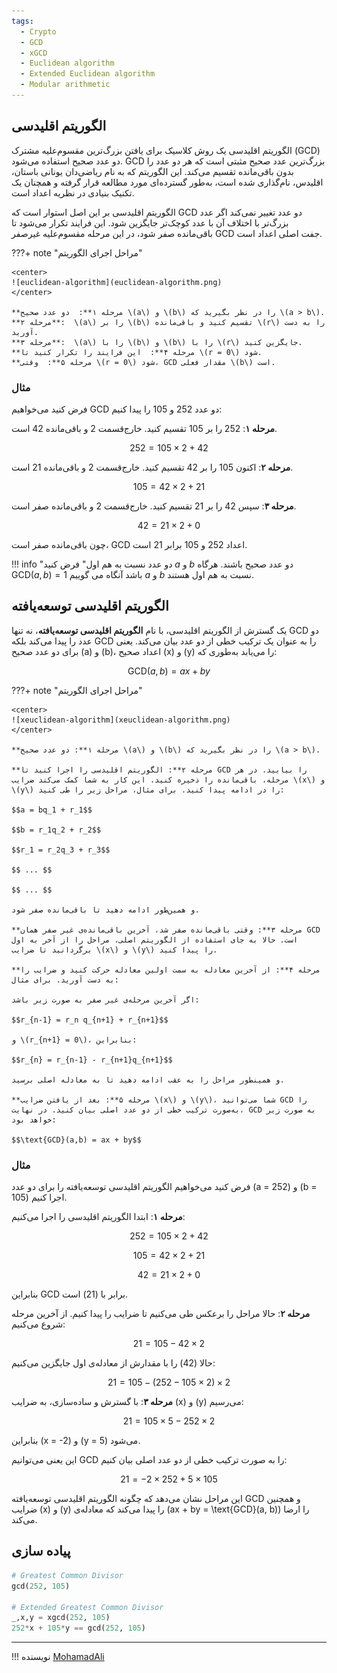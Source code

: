 ```yaml
---
tags:
  - Crypto
  - GCD
  - xGCD
  - Euclidean algorithm
  - Extended Euclidean algorithm
  - Modular arithmetic
---
```


## الگوریتم اقلیدسی

الگوریتم اقلیدسی یک روش کلاسیک برای یافتن بزرگ‌ترین مقسوم‌علیه مشترک (GCD) دو عدد صحیح استفاده می‌شود. GCD بزرگ‌ترین عدد صحیح مثبتی است که هر دو عدد را بدون باقی‌مانده تقسیم می‌کند. این الگوریتم که به نام ریاضی‌دان یونانی باستان، اقلیدس، نام‌گذاری شده است، به‌طور گسترده‌ای مورد مطالعه قرار گرفته و همچنان یک تکنیک بنیادی در نظریه اعداد است.

الگوریتم اقلیدسی بر این اصل استوار است که GCD دو عدد تغییر نمی‌کند اگر عدد بزرگ‌تر با اختلاف آن با عدد کوچک‌تر جایگزین شود. این فرایند تکرار می‌شود تا باقی‌مانده صفر شود، در این مرحله مقسوم‌علیه غیرصفر GCD جفت اصلی اعداد است.


???+ note "مراحل اجرای الگوریتم"

    <center> 
    ![euclidean-algorithm](euclidean-algorithm.png)
    </center>

    **مرحله ۱**:  دو عدد صحیح \(a\) و \(b\) را در نظر بگیرید که \(a > b\).  
    **مرحله ۲**:  \(a\) را بر \(b\) تقسیم کنید و باقی‌مانده \(r\) را به دست آورید.  
    **مرحله ۳**:  \(a\) را با \(b\) و \(b\) را با \(r\) جایگزین کنید.  
    **مرحله ۴**:  این فرایند را تکرار کنید تا \(r = 0\) شود.  
    **مرحله ۵**:  وقتی \(r = 0\) شود، GCD مقدار فعلی \(b\) است.

### مثال

فرض کنید می‌خواهیم GCD دو عدد 252 و 105 را پیدا کنیم:

**مرحله ۱**: 252 را بر 105 تقسیم کنید. خارج‌قسمت 2 و باقی‌مانده 42 است.  

$$252 = 105 \times 2 + 42$$

**مرحله ۲**: اکنون 105 را بر 42 تقسیم کنید. خارج‌قسمت 2 و باقی‌مانده 21 است.  

$$105 = 42 \times 2 + 21$$

**مرحله ۳**: سپس 42 را بر 21 تقسیم کنید. خارج‌قسمت 2 و باقی‌مانده صفر است.  

$$42 = 21 \times 2 + 0$$

چون باقی‌مانده صفر است، GCD اعداد 252 و 105 برابر 21 است.

!!! info "دو عدد نسبت به هم اول"
    فرض کنید $a$ و $b$ دو عدد صحیح باشند. هرگاه $\text{GCD}(a,b) = 1$ باشد آنگاه می گوییم $a$ و $b$ نسبت به هم اول هستند.

## الگوریتم اقلیدسی توسعه‌یافته

یک گسترش از الگوریتم اقلیدسی، با نام **الگوریتم اقلیدسی توسعه‌یافته**، نه تنها GCD دو عدد را پیدا می‌کند بلکه GCD را به عنوان یک ترکیب خطی از دو عدد بیان می‌کند. یعنی برای دو عدد صحیح \(a\) و \(b\)، اعداد صحیح \(x\) و \(y\) را می‌یابد به‌طوری که:  
 
$$\text{GCD}(a, b) = ax + by$$



???+ note "مراحل اجرای الگوریتم"

    <center> 
    ![xeuclidean-algorithm](xeuclidean-algorithm.png)
    </center>

    **مرحله ۱**: دو عدد صحیح \(a\) و \(b\) را در نظر بگیرید که \(a > b\).

    **مرحله ۲**: الگوریتم اقلیدسی را اجرا کنید تا GCD را بیابید. در هر مرحله، باقی‌مانده را ذخیره کنید. این کار به شما کمک می‌کند ضرایب \(x\) و \(y\) را در ادامه پیدا کنید. برای مثال، مراحل زیر را طی کنید:

    $$a = bq_1 + r_1$$
    
    $$b = r_1q_2 + r_2$$
    
    $$r_1 = r_2q_3 + r_3$$

    $$ ... $$

    $$ ... $$

    و همین‌طور ادامه دهید تا باقی‌مانده صفر شود.

    **مرحله ۳**: وقتی باقی‌مانده صفر شد، آخرین باقی‌مانده‌ی غیر صفر همان GCD است. حالا به جای استفاده از الگوریتم اصلی، مراحل را از آخر به اول برگردانید تا ضرایب \(x\) و \(y\) را پیدا کنید.

    **مرحله ۴**: از آخرین معادله به سمت اولین معادله حرکت کنید و ضرایب را به دست آورید. برای مثال:

    اگر آخرین مرحله‌ی غیر صفر به صورت زیر باشد:

    $$r_{n-1} = r_n q_{n+1} + r_{n+1}$$

    و \(r_{n+1} = 0\)، بنابراین:

    $$r_{n} = r_{n-1} - r_{n+1}q_{n+1}$$

    و همینطور مراحل را به عقب ادامه دهید تا به معادله اصلی برسید.

    **مرحله ۵**: بعد از یافتن ضرایب \(x\) و \(y\)، شما می‌توانید GCD را به‌صورت ترکیب خطی از دو عدد اصلی بیان کنید. در نهایت، GCD به صورت زیر خواهد بود:

    $$\text{GCD}(a,b) = ax + by$$

### مثال

فرض کنید می‌خواهیم الگوریتم اقلیدسی توسعه‌یافته را برای دو عدد \(a = 252\) و \(b = 105\) اجرا کنیم.

**مرحله ۱**: ابتدا الگوریتم اقلیدسی را اجرا می‌کنیم:

$$252 = 105 \times 2 + 42$$
   
$$105 = 42 \times 2 + 21$$
   
$$42 = 21 \times 2 + 0$$

بنابراین GCD برابر با \(21\) است.

**مرحله ۲**: حالا مراحل را برعکس طی می‌کنیم تا ضرایب را پیدا کنیم. از آخرین مرحله شروع می‌کنیم:

$$21 = 105 - 42 \times 2$$

حالا \(42\) را با مقدارش از معادله‌ی اول جایگزین می‌کنیم:

$$21 = 105 - (252 - 105 \times 2) \times 2$$

**مرحله ۳**: با گسترش و ساده‌سازی، به ضرایب \(x\) و \(y\) می‌رسیم:

$$21 = 105 \times 5 - 252 \times 2$$

   
بنابراین \(x = -2\) و \(y = 5\) می‌شود.

این یعنی می‌توانیم GCD را به صورت ترکیب خطی از دو عدد اصلی بیان کنیم:

$$21 = -2 \times 252 + 5 \times 105$$

این مراحل نشان می‌دهد که چگونه الگوریتم اقلیدسی توسعه‌یافته GCD و همچنین ضرایب \(x\) و \(y\) را پیدا می‌کند که معادله‌ی \(ax + by = \text{GCD}(a, b)\) را ارضا می‌کند.

## پیاده سازی

```py linenums="1" title="example.sage"
# Greatest Common Divisor
gcd(252, 105)

# Extended Greatest Common Divisor
_,x,y = xgcd(252, 105)
252*x + 105*y == gcd(252, 105)
```


--- 

!!! نویسنده
    [MohamadAli](https://github.com/w0h4w4d4li)